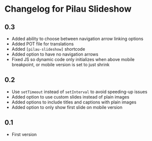# Changelog for Pilau Slideshow

## 0.3
* Added ability to choose between navigation arrow linking options
* Added POT file for translations
* Added `[pilau-slideshow]` shortcode
* Added option to have no navigation arrows
* Fixed JS so dynamic code only initializes when above mobile breakpoint, or mobile version is set to just shrink

## 0.2
* Use `setTimeout` instead of `setInterval` to avoid speeding-up issues
* Added option to use custom slides instead of plain images
* Added options to include titles and captions with plain images
* Added option to only show first slide on mobile version

## 0.1
* First version
